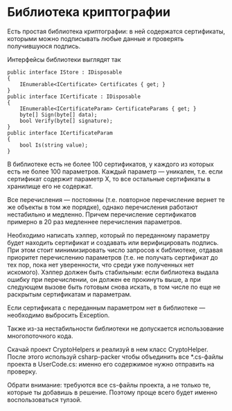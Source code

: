 # Библиотека криптографии
Есть простая библиотека криптографии: в ней содержатся сертификаты, которыми можно подписывать любые данные и проверять получившуюся подпись.

Интерфейсы библиотеки выглядят так
```
public interface IStore : IDisposable
{
    IEnumerable<ICertificate> Certificates { get; }
}
public interface ICertificate : IDisposable
{
    IEnumerable<ICertificateParam> CertificateParams { get; }
    byte[] Sign(byte[] data);
    bool Verify(byte[] signature);
}
public interface ICertificateParam
{
    bool Is(string value);
}
```
В библиотеке есть не более 100 сертификатов, у каждого из которых есть не более 100 параметров. Каждый параметр — уникален, т.е. если сертификат содержит параметр X, то все остальные сертификаты в хранилище его не содержат.

Все перечисления — постоянны (т.е. повторное перечисление вернет те же объекты в том же порядке), однако перечисления работают нестабильно и медленно. Причем перечисление сертификатов примерно в 20 раз медленнее перечисления параметров.

Необходимо написать хэлпер, который по переданному параметру будет находить сертификат и создавать или верифицировать подпись. При этом стоит минимизировать число запросов к библиотеке, отдавая приоритет перечислению параметров (т.е. не получать сертификат до тех пор, пока нет уверенности, что среди уже полученных нет искомого). Хэлпер должен быть стабильным: если библиотека выдала ошибку при перечислении, он должен ее прокинуть выше, а при следующем вызове быть готовым снова искать, в том числе по еще не раскрытым сертификатам и параметрам.

Если сертификата с переданным параметром нет в библиотеке — необходимо выбросить Exception.

Также из-за нестабильности библиотеки не допускается использование многопоточного кода.

Скачай проект CryptoHelpers и реализуй в нем класс CryptoHelper. После этого используй csharp-packer чтобы объединить все *.cs-файлы проекта в UserCode.cs: именно его содержимое нужно отправить на проверку.

Обрати внимание: требуются все cs-файлы проекта, а не только те, которые ты добавишь в решение. Поэтому проще всего будет именно воспользоваться тулзой.

